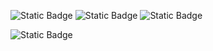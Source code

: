 ![Static Badge](https://img.shields.io/badge/Python-14354C?style=for-the-badge&logo=python&logoColor=white)
![Static Badge](https://img.shields.io/badge/liscense-MIT-white?logo=%233776AB)
![Static Badge](https://img.shields.io/badge/Linux-FCC624?style=for-the-badge&logo=linux&logoColor=black)

![Static Badge](https://github.com/OWNER/REPOSITORY/actions/workflows/test.yml/badge.svg)
